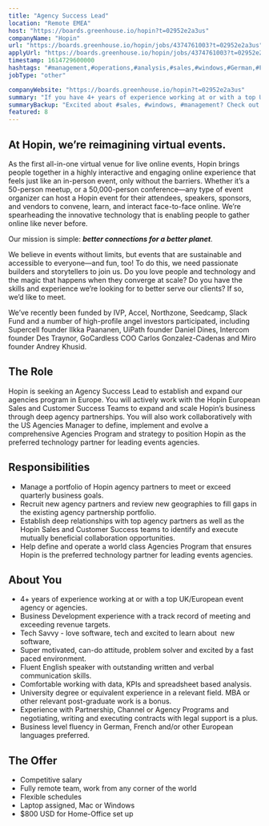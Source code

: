 ```yaml
---
title: "Agency Success Lead"
location: "Remote EMEA"
host: "https://boards.greenhouse.io/hopin?t=02952e2a3us"
companyName: "Hopin"
url: "https://boards.greenhouse.io/hopin/jobs/4374761003?t=02952e2a3us"
applyUrl: "https://boards.greenhouse.io/hopin/jobs/4374761003?t=02952e2a3us#app"
timestamp: 1614729600000
hashtags: "#management,#operations,#analysis,#sales,#windows,#German,#French,#English"
jobType: "other"

companyWebsite: "https://boards.greenhouse.io/hopin?t=02952e2a3us"
summary: "If you have 4+ years of experience working at or with a top UK/European event agency or agencies, Hopin is looking for someone with your knowledge."
summaryBackup: "Excited about #sales, #windows, #management? Check out this job post!"
featured: 8
---
```


## At Hopin, we’re reimagining virtual events.

As the first all-in-one virtual venue for live online events, Hopin brings people together in a highly interactive and engaging online experience that feels just like an in-person event, only without the barriers. Whether it’s a 50-person meetup, or a 50,000-person conference—any type of event organizer can host a Hopin event for their attendees, speakers, sponsors, and vendors to convene, learn, and interact face-to-face online. We’re spearheading the innovative technology that is enabling people to gather online like never before.

Our mission is simple: **_better connections for a better planet_**. 

We believe in events without limits, but events that are sustainable and accessible to everyone—and fun, too! To do this, we need passionate builders and storytellers to join us. Do you love people and technology and the magic that happens when they converge at scale? Do you have the skills and experience we’re looking for to better serve our clients? If so, we’d like to meet.

We’ve recently been funded by IVP, Accel, Northzone, Seedcamp, Slack Fund and a number of high-profile angel investors participated, including Supercell founder Ilkka Paananen, UiPath founder Daniel Dines, Intercom founder Des Traynor, GoCardless COO Carlos Gonzalez-Cadenas and Miro founder Andrey Khusid.

## The Role

Hopin is seeking an Agency Success Lead to establish and expand our agencies program in Europe. You will actively work with the Hopin European Sales and Customer Success Teams to expand and scale Hopin’s business through deep agency partnerships. You will also work collaboratively with the US Agencies Manager to define, implement and evolve a comprehensive Agencies Program and strategy to position Hopin as the preferred technology partner for leading events agencies.

## Responsibilities

*   Manage a portfolio of Hopin agency partners to meet or exceed  quarterly business goals.
*   Recruit new agency partners and review new geographies to fill gaps in the existing agency partnership portfolio.
*   Establish deep relationships with top agency partners as well as the Hopin Sales and Customer Success teams to identify and execute mutually beneficial collaboration opportunities.
*   Help define and operate a world class Agencies Program that ensures Hopin is the preferred technology partner for leading events agencies.

## About You

*   4+ years of experience working at or with a top UK/European event agency or agencies.
*   Business Development experience with a track record of meeting and exceeding revenue targets.
*   Tech Savvy - love software, tech and excited to learn about  new software,
*   Super motivated, can-do attitude, problem solver and excited by a fast paced environment.
*   Fluent English speaker with outstanding written and verbal communication skills.
*   Comfortable working with data, KPIs and spreadsheet based analysis.
*   University degree or equivalent experience in a relevant field. MBA or other relevant post-graduate work is a bonus.
*   Experience with Partnership, Channel or Agency Programs and negotiating, writing and executing contracts with legal support is a plus.
*   Business level fluency in German, French and/or other European languages preferred.

## The Offer

*   Competitive salary
*   Fully remote team, work from any corner of the world
*   Flexible schedules
*   Laptop assigned, Mac or Windows
*   $800 USD for Home-Office set up
